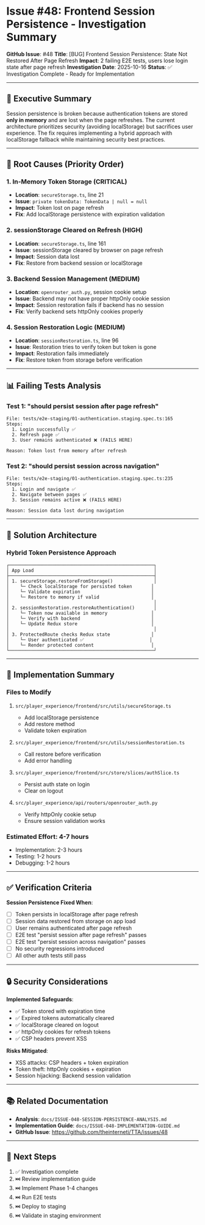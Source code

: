 # Issue #48: Frontend Session Persistence - Investigation Summary

**GitHub Issue**: #48
**Title**: [BUG] Frontend Session Persistence: State Not Restored After Page Refresh
**Impact**: 2 failing E2E tests, users lose login state after page refresh
**Investigation Date**: 2025-10-16
**Status**: ✅ Investigation Complete - Ready for Implementation

---

## 📌 Executive Summary

Session persistence is broken because authentication tokens are stored **only in memory** and are lost when the page refreshes. The current architecture prioritizes security (avoiding localStorage) but sacrifices user experience. The fix requires implementing a hybrid approach with localStorage fallback while maintaining security best practices.

---

## 🔴 Root Causes (Priority Order)

### **1. In-Memory Token Storage (CRITICAL)**
- **Location**: `secureStorage.ts`, line 21
- **Issue**: `private tokenData: TokenData | null = null`
- **Impact**: Token lost on page refresh
- **Fix**: Add localStorage persistence with expiration validation

### **2. sessionStorage Cleared on Refresh (HIGH)**
- **Location**: `secureStorage.ts`, line 161
- **Issue**: sessionStorage cleared by browser on page refresh
- **Impact**: Session data lost
- **Fix**: Restore from backend session or localStorage

### **3. Backend Session Management (MEDIUM)**
- **Location**: `openrouter_auth.py`, session cookie setup
- **Issue**: Backend may not have proper httpOnly cookie session
- **Impact**: Session restoration fails if backend has no session
- **Fix**: Verify backend sets httpOnly cookies properly

### **4. Session Restoration Logic (MEDIUM)**
- **Location**: `sessionRestoration.ts`, line 96
- **Issue**: Restoration tries to verify token but token is gone
- **Impact**: Restoration fails immediately
- **Fix**: Restore token from storage before verification

---

## 📊 Failing Tests Analysis

### **Test 1: "should persist session after page refresh"**
```
File: tests/e2e-staging/01-authentication.staging.spec.ts:165
Steps:
  1. Login successfully ✅
  2. Refresh page ✅
  3. User remains authenticated ❌ (FAILS HERE)

Reason: Token lost from memory after refresh
```

### **Test 2: "should persist session across navigation"**
```
File: tests/e2e-staging/01-authentication.staging.spec.ts:235
Steps:
  1. Login and navigate ✅
  2. Navigate between pages ✅
  3. Session remains active ❌ (FAILS HERE)

Reason: Session data lost during navigation
```

---

## 🔧 Solution Architecture

### **Hybrid Token Persistence Approach**

```
┌─────────────────────────────────────────────────────┐
│ App Load                                            │
├─────────────────────────────────────────────────────┤
│ 1. secureStorage.restoreFromStorage()               │
│    └─ Check localStorage for persisted token       │
│    └─ Validate expiration                          │
│    └─ Restore to memory if valid                   │
│                                                     │
│ 2. sessionRestoration.restoreAuthentication()       │
│    └─ Token now available in memory                │
│    └─ Verify with backend                          │
│    └─ Update Redux store                           │
│                                                     │
│ 3. ProtectedRoute checks Redux state               │
│    └─ User authenticated ✅                        │
│    └─ Render protected content                     │
└─────────────────────────────────────────────────────┘
```

---

## 📝 Implementation Summary

### **Files to Modify**
1. `src/player_experience/frontend/src/utils/secureStorage.ts`
   - Add localStorage persistence
   - Add restore method
   - Validate token expiration

2. `src/player_experience/frontend/src/utils/sessionRestoration.ts`
   - Call restore before verification
   - Add error handling

3. `src/player_experience/frontend/src/store/slices/authSlice.ts`
   - Persist auth state on login
   - Clear on logout

4. `src/player_experience/api/routers/openrouter_auth.py`
   - Verify httpOnly cookie setup
   - Ensure session validation works

### **Estimated Effort**: 4-7 hours
- Implementation: 2-3 hours
- Testing: 1-2 hours
- Debugging: 1-2 hours

---

## ✅ Verification Criteria

**Session Persistence Fixed When**:
- [ ] Token persists in localStorage after page refresh
- [ ] Session data restored from storage on app load
- [ ] User remains authenticated after page refresh
- [ ] E2E test "persist session after page refresh" passes
- [ ] E2E test "persist session across navigation" passes
- [ ] No security regressions introduced
- [ ] All other auth tests still pass

---

## 🔒 Security Considerations

**Implemented Safeguards**:
- ✅ Token stored with expiration time
- ✅ Expired tokens automatically cleared
- ✅ localStorage cleared on logout
- ✅ httpOnly cookies for refresh tokens
- ✅ CSP headers prevent XSS

**Risks Mitigated**:
- XSS attacks: CSP headers + token expiration
- Token theft: httpOnly cookies + expiration
- Session hijacking: Backend session validation

---

## 📚 Related Documentation

- **Analysis**: `docs/ISSUE-048-SESSION-PERSISTENCE-ANALYSIS.md`
- **Implementation Guide**: `docs/ISSUE-048-IMPLEMENTATION-GUIDE.md`
- **GitHub Issue**: https://github.com/theinterneti/TTA/issues/48

---

## 🚀 Next Steps

1. ✅ Investigation complete
2. ⏭️ Review implementation guide
3. ⏭️ Implement Phase 1-4 changes
4. ⏭️ Run E2E tests
5. ⏭️ Deploy to staging
6. ⏭️ Validate in staging environment
